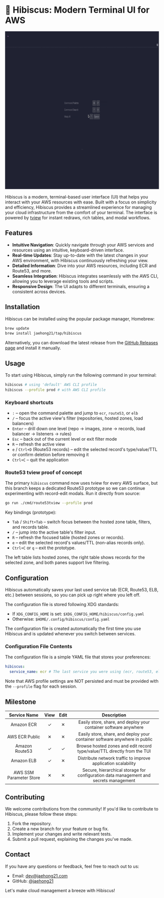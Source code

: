 # 🌺 Hibiscus: Modern Terminal UI for AWS

<p align="center">
  <img src="./docs/ecr-demo.gif" alt="Hibiscus ECR demo" width="800" height="516">
</p>

Hibiscus is a modern, terminal-based user interface (UI) that helps you interact with your AWS resources with ease. Built with a focus on simplicity and efficiency, Hibiscus provides a streamlined experience for managing your cloud infrastructure from the comfort of your terminal. The interface is powered by [tview](https://github.com/rivo/tview) for instant redraws, rich tables, and modal workflows.

## Features

- **Intuitive Navigation**: Quickly navigate through your AWS services and resources using an intuitive, keyboard-driven interface.
- **Real-time Updates**: Stay up-to-date with the latest changes in your AWS environment, with Hibiscus continuously refreshing your view.
- **Detailed Information**: Dive into your AWS resources, including ECR and Route53, and more.
- **Seamless Integration**: Hibiscus integrates seamlessly with the AWS CLI, allowing you to leverage existing tools and scripts.
- **Responsive Design**: The UI adapts to different terminals, ensuring a consistent across devices.

## Installation

Hibiscus can be installed using the popular package manager, Homebrew:

```bash
brew update
brew install jaehong21/tap/hibiscus
```

Alternatively, you can download the latest release from the [GitHub Releases page](https://github.com/jaehong21/hibiscus/releases) and install it manually.

## Usage

To start using Hibiscus, simply run the following command in your terminal:

```bash
hibiscus # using 'default' AWS CLI profile
hibiscus --profile prod # with AWS CLI profile
```

### Keyboard shortcuts

- `:` – open the command palette and jump to `ecr`, `route53`, or `elb`
- `/` – focus the active view's filter (repositories, hosted zones, load balancers)
- `Enter` – drill down one level (repo → images, zone → records, load balancer → listeners → rules)
- `Esc` – back out of the current level or exit filter mode
- `R` – refresh the active view
- `e` / `Ctrl+D` (Route53 records) – edit the selected record's type/value/TTL or confirm deletion before removing it
- `Ctrl+C` – quit the application

### Route53 tview proof of concept

The primary `hibiscus` command now uses tview for every AWS surface, but this branch keeps a dedicated Route53 prototype so we can continue experimenting with record-edit modals.
Run it directly from source:

```bash
go run ./cmd/route53tview --profile prod
```

Key bindings (prototype):

- `Tab` / `Shift+Tab` – switch focus between the hosted zone table, filters, and records table.
- `/` – jump into the active table's filter input.
- `R` – refresh the focused table (hosted zones or records).
- `e` – edit the selected record's values/TTL (non-alias records only).
- `Ctrl+C` or `q` – exit the prototype.

The left table lists hosted zones, the right table shows records for the selected zone, and both panes support live filtering.

<!-- This will launch the Hibiscus UI, where you can navigate through your AWS services and resources using the keyboard. Refer to the [documentation](https://github.com/your-github-username/hibiscus/wiki) for more information on the available commands and features. -->

## Configuration

Hibiscus automatically saves your last used service tab (ECR, Route53, ELB, etc.) between sessions, so you can pick up right where you left off.

The configuration file is stored following XDG standards:

- If `XDG_CONFIG_HOME` is set: `$XDG_CONFIG_HOME/hibiscus/config.yaml`
- Otherwise: `$HOME/.config/hibiscus/config.yaml`

The configuration file is created automatically the first time you use Hibiscus and is updated whenever you switch between services.

### Configuration File Contents

The configuration file is a simple YAML file that stores your preferences:

```yaml
hibiscus:
  service_name: ecr # The last service you were using (ecr, route53, elb)
```

Note that AWS profile settings are NOT persisted and must be provided with the `--profile` flag for each session.

## Milestone

|      Service Name       | View | Edit |                                      Description                                      |
| :---------------------: | :--: | :--: | :-----------------------------------------------------------------------------------: |
|       Amazon ECR        |  ✓   |  ✕   |           Easily store, share, and deploy your container software anywhere            |
|     AWS ECR Public      |  ✕   |  ✕   |      Easily store, share, and deploy your container software anywhere in public       |
|     Amazon Route53      |  ✓   |  ✓   |     Browse hosted zones and edit record type/value/TTL directly from the TUI         |
|       Amazon ELB        |  ✓   |  ✕   |             Distribute network traffic to improve application scalability             |
| AWS SSM Parameter Store |  ✕   |  ✕   | Secure, hierarchical storage for configuration data management and secrets management |

## Contributing

We welcome contributions from the community! If you'd like to contribute to Hibiscus, please follow these steps:

1. Fork the repository.
2. Create a new branch for your feature or bug fix.
3. Implement your changes and write relevant tests.
4. Submit a pull request, explaining the changes you've made.

<!-- For more information, please check the [contributing guidelines](https://github.com/your-github-username/hibiscus/blob/main/CONTRIBUTING.md). -->

## Contact

If you have any questions or feedback, feel free to reach out to us:

- Email: [dev@jaehong21.com](mailto:dev@jaehong21.com)
- GitHub: [@jaehong21](https://github.com/jaehong21)

Let's make cloud management a breeze with Hibiscus!
